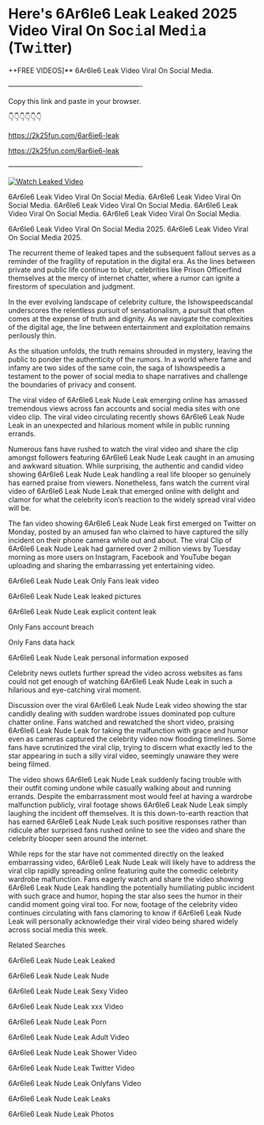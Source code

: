 # Here's 6Ar6Ie6 Leak Leaked 2025 Video Viral On Soc𝚒al Med𝚒a (Tw𝚒tter)

++FREE VIDEOS]** 6Ar6Ie6 Leak Video Viral On Social Media.

———————————————————-

Copy this link and paste in your browser.

👇👇👇👇👇👇

https://2k25fun.com/6ar6ie6-leak

https://2k25fun.com/6ar6ie6-leak

———————————————————-

[![Watch Leaked Video](https://miro.medium.com/v2/resize:fit:828/format:webp/1*cilzJN44JGOrTw9NJCrNHA.gif "Watch Leaked Video")](https://2k25fun.com/6ar6ie6-leak)

6Ar6Ie6 Leak Video Viral On Social Media. 6Ar6Ie6 Leak Video Viral On Social Media. 6Ar6Ie6 Leak Video Viral On Social Media. 6Ar6Ie6 Leak Video Viral On Social Media. 6Ar6Ie6 Leak Video Viral On Social Media.

6Ar6Ie6 Leak Video Viral On Social Media 2025. 6Ar6Ie6 Leak Video Viral On Social Media 2025.

The recurrent theme of leaked tapes and the subsequent fallout serves as a reminder of the fragility of reputation in the digital era. As the lines between private and public life continue to blur, celebrities like Prison Officerfind themselves at the mercy of internet chatter, where a rumor can ignite a firestorm of speculation and judgment.

In the ever evolving landscape of celebrity culture, the Ishowspeedscandal underscores the relentless pursuit of sensationalism, a pursuit that often comes at the expense of truth and dignity. As we navigate the complexities of the digital age, the line between entertainment and exploitation remains perilously thin.

As the situation unfolds, the truth remains shrouded in mystery, leaving the public to ponder the authenticity of the rumors. In a world where fame and infamy are two sides of the same coin, the saga of Ishowspeedis a testament to the power of social media to shape narratives and challenge the boundaries of privacy and consent.

The viral video of 6Ar6Ie6 Leak Nude Leak emerging online has amassed tremendous views across fan accounts and social media sites with one video clip. The viral video circulating recently shows 6Ar6Ie6 Leak Nude Leak in an unexpected and hilarious moment while in public running errands.

Numerous fans have rushed to watch the viral video and share the clip amongst followers featuring 6Ar6Ie6 Leak Nude Leak caught in an amusing and awkward situation. While surprising, the authentic and candid video showing 6Ar6Ie6 Leak Nude Leak handling a real life blooper so genuinely has earned praise from viewers. Nonetheless, fans watch the current viral video of 6Ar6Ie6 Leak Nude Leak that emerged online with delight and clamor for what the celebrity icon’s reaction to the widely spread viral video will be.

The fan video showing 6Ar6Ie6 Leak Nude Leak first emerged on Twitter on Monday, posted by an amused fan who claimed to have captured the silly incident on their phone camera while out and about. The viral Clip of 6Ar6Ie6 Leak Nude Leak had garnered over 2 million views by Tuesday morning as more users on Instagram, Facebook and YouTube began uploading and sharing the embarrassing yet entertaining video.

6Ar6Ie6 Leak Nude Leak Only Fans leak video

6Ar6Ie6 Leak Nude Leak leaked pictures

6Ar6Ie6 Leak Nude Leak explicit content leak

Only Fans account breach

Only Fans data hack

6Ar6Ie6 Leak Nude Leak personal information exposed

Celebrity news outlets further spread the video across websites as fans could not get enough of watching 6Ar6Ie6 Leak Nude Leak in such a hilarious and eye-catching viral moment.

Discussion over the viral 6Ar6Ie6 Leak Nude Leak video showing the star candidly dealing with sudden wardrobe issues dominated pop culture chatter online. Fans watched and rewatched the short video, praising 6Ar6Ie6 Leak Nude Leak for taking the malfunction with grace and humor even as cameras captured the celebrity video now flooding timelines. Some fans have scrutinized the viral clip, trying to discern what exactly led to the star appearing in such a silly viral video, seemingly unaware they were being filmed.

The video shows 6Ar6Ie6 Leak Nude Leak suddenly facing trouble with their outfit coming undone while casually walking about and running errands. Despite the embarrassment most would feel at having a wardrobe malfunction publicly, viral footage shows 6Ar6Ie6 Leak Nude Leak simply laughing the incident off themselves. It is this down-to-earth reaction that has earned 6Ar6Ie6 Leak Nude Leak such positive responses rather than ridicule after surprised fans rushed online to see the video and share the celebrity blooper seen around the internet.

While reps for the star have not commented directly on the leaked embarrassing video, 6Ar6Ie6 Leak Nude Leak will likely have to address the viral clip rapidly spreading online featuring quite the comedic celebrity wardrobe malfunction. Fans eagerly watch and share the video showing 6Ar6Ie6 Leak Nude Leak handling the potentially humiliating public incident with such grace and humor, hoping the star also sees the humor in their candid moment going viral too. For now, footage of the celebrity video continues circulating with fans clamoring to know if 6Ar6Ie6 Leak Nude Leak will personally acknowledge their viral video being shared widely across social media this week.

Related Searches

6Ar6Ie6 Leak Nude Leak Leaked

6Ar6Ie6 Leak Nude Leak Nude

6Ar6Ie6 Leak Nude Leak Sexy Video

6Ar6Ie6 Leak Nude Leak xxx Video

6Ar6Ie6 Leak Nude Leak Porn

6Ar6Ie6 Leak Nude Leak Adult Video

6Ar6Ie6 Leak Nude Leak Shower Video

6Ar6Ie6 Leak Nude Leak Twitter Video

6Ar6Ie6 Leak Nude Leak Onlyfans Video

6Ar6Ie6 Leak Nude Leak Leaks

6Ar6Ie6 Leak Nude Leak Photos